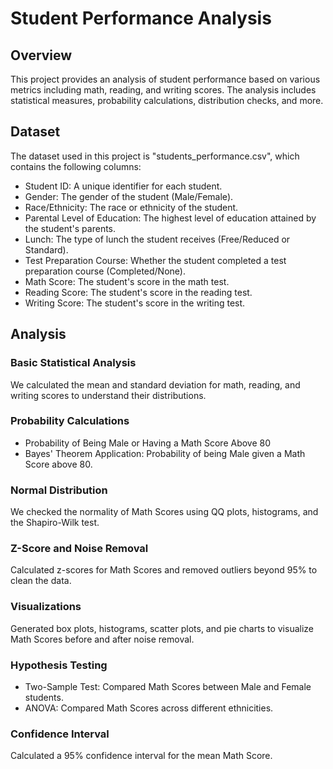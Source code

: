 # Student Performance Analysis

## Overview

This project provides an analysis of student performance based on various metrics including math, reading, and writing scores. The analysis includes statistical measures, probability calculations, distribution checks, and more.

## Dataset

The dataset used in this project is "students_performance.csv", which contains the following columns:

- Student ID: A unique identifier for each student.
- Gender: The gender of the student (Male/Female).
- Race/Ethnicity: The race or ethnicity of the student.
- Parental Level of Education: The highest level of education attained by the student's parents.
- Lunch: The type of lunch the student receives (Free/Reduced or Standard).
- Test Preparation Course: Whether the student completed a test preparation course (Completed/None).
- Math Score: The student's score in the math test.
- Reading Score: The student's score in the reading test.
- Writing Score: The student's score in the writing test.

## Analysis

### Basic Statistical Analysis

We calculated the mean and standard deviation for math, reading, and writing scores to understand their distributions.

### Probability Calculations

- Probability of Being Male or Having a Math Score Above 80
- Bayes' Theorem Application: Probability of being Male given a Math Score above 80.

### Normal Distribution

We checked the normality of Math Scores using QQ plots, histograms, and the Shapiro-Wilk test.

### Z-Score and Noise Removal

Calculated z-scores for Math Scores and removed outliers beyond 95% to clean the data.

### Visualizations

Generated box plots, histograms, scatter plots, and pie charts to visualize Math Scores before and after noise removal.

### Hypothesis Testing

- Two-Sample Test: Compared Math Scores between Male and Female students.
- ANOVA: Compared Math Scores across different ethnicities.

### Confidence Interval

Calculated a 95% confidence interval for the mean Math Score.
